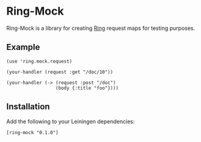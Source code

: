 # Ring-Mock

Ring-Mock is a library for creating [Ring][1] request maps for testing
purposes.

[1]: https://github.com/mmcgrana/ring

## Example

    (use 'ring.mock.request)
    
    (your-handler (request :get "/doc/10"))

    (your-handler (-> (request :post "/doc")
                      (body {:title "foo"})))

## Installation

Add the following to your Leiningen dependencies:

    [ring-mock "0.1.0"]
